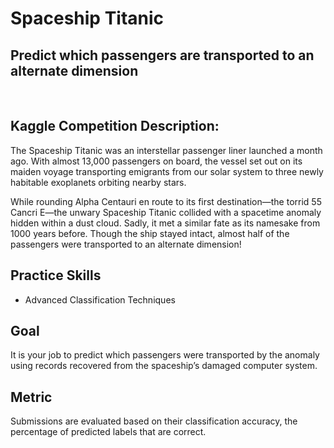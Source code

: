 # Spaceship Titanic
## Predict which passengers are transported to an alternate dimension

<br>

## Kaggle Competition Description:
The Spaceship Titanic was an interstellar passenger liner launched a month ago. With almost 13,000 passengers on board, the vessel set out on its maiden voyage transporting emigrants from our solar system to three newly habitable exoplanets orbiting nearby stars.

While rounding Alpha Centauri en route to its first destination—the torrid 55 Cancri E—the unwary Spaceship Titanic collided with a spacetime anomaly hidden within a dust cloud. Sadly, it met a similar fate as its namesake from 1000 years before. Though the ship stayed intact, almost half of the passengers were transported to an alternate dimension!

## Practice Skills
- Advanced Classification Techniques

## Goal
It is your job to predict which passengers were transported by the anomaly using records recovered from the spaceship’s damaged computer system.

## Metric
Submissions are evaluated based on their classification accuracy, the percentage of predicted labels that are correct.
